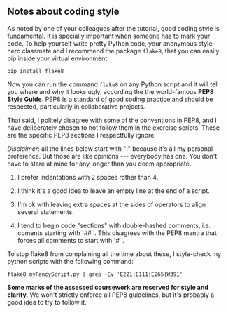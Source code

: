 Notes about coding style
-----------------------

As noted by one of your colleagues after the tutorial, good coding style is
fundamental. It is specially important when someone has to mark your code. To
help yourself write pretty Python code, your anonymous style-hero classmate and
I recommend the package `flake8`, that you can easily pip inside your virtual
environment:

```
pip install flake8
```

Now you can run the command `flake8` on any Python script and it will tell you
where and why it looks ugly, according the the world-famous **PEP8 Style
Guide**. PEP8 is a standard of good coding practice and should be respected,
particularly in collaborative projects.

That said, I politely disagree with some of the conventions in PEP8, and I have
deliberately chosen to not follow them in the exercise scripts. These are the
specific PEP8 sections I respectfully ignore:

*Disclaimer*: all the lines below start with "I" because it's all my personal
preference.  But those are like opinions --- everybody has one. You don't have
to stare at mine for any longer than you deem appropriate.

1. I prefer indentations with 2 spaces rather than 4.

2. I think it's a good idea to leave an empty line at the end of a script.

3. I'm ok with leaving extra spaces at the sides of operators to align several
statements.

4. I tend to begin code "sections" with double-hashed comments, i.e. coments
starting with '## '. This disagrees with the PEP8 mantra that forces all
comments to start with '# '.

To stop flake8 from complaining all the time about these, I style-check my
python scripts with the following command:

```
flake8 myFancyScript.py | grep -Ev 'E221|E111|E265|W391'
```

**Some marks of the assessed coursework are reserved for style and clarity**.
We won't strictly enforce all PEP8 guidelines, but it's probably a good idea
to try to follow it.


